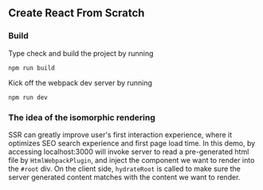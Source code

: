 ## Create React From Scratch

### Build

Type check and build the project by running

```
npm run build
```

Kick off the webpack dev server by running

```
npm run dev
```

### The idea of the isomorphic rendering

SSR can greatly improve user's first interaction experience, where it optimizes SEO search experience and first page load time. In this demo, by accessing localhost:3000 will invoke server to read a pre-generated html file by `HtmlWebpackPlugin`, and inject the component we want to render into the `#root` div. On the client side, `hydrateRoot` is called to make sure the server generated content matches with the content we want to render.
